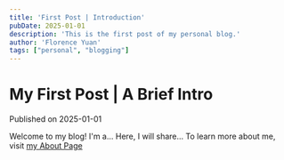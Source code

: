 ```yaml
---
title: 'First Post | Introduction'
pubDate: 2025-01-01
description: 'This is the first post of my personal blog.'
author: 'Florence Yuan'
tags: ["personal", "blogging"]
---
```


# My First Post | A Brief Intro

Published on 2025-01-01

Welcome to my blog!  I'm a...  Here, I will share...
To learn more about me, visit [my About Page](/about/)